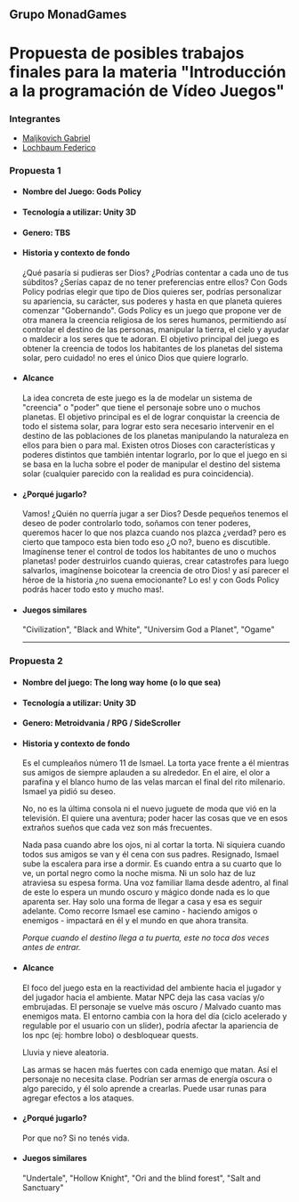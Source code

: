 ## Grupo MonadGames

# Propuesta de posibles trabajos finales para la materia "Introducción a la programación de Vídeo Juegos"

### Integrantes
  - [Maljkovich Gabriel](https://github.com/glmaljkovich)
  - [Lochbaum Federico](https://github.com/FedeLochbaum)

### Propuesta 1

  - #### Nombre del Juego: Gods Policy

  - #### Tecnología a utilizar: Unity 3D

  - #### Genero: TBS

  - #### Historia y contexto de fondo
    ¿Qué pasaría si pudieras ser Dios? ¿Podrías contentar a cada uno de tus súbditos? ¿Serías capaz de no tener preferencias entre ellos? Con Gods Policy podrías elegir que tipo de Dios quieres ser, podrías personalizar su apariencia, su carácter, sus poderes y hasta en que planeta quieres comenzar "Gobernando". Gods Policy es un juego que propone ver de otra manera la creencia religiosa de los seres humanos, permitiendo así controlar el destino de las personas, manipular la tierra, el cielo y ayudar o maldecir a los seres que te adoran. El objetivo principal del juego es obtener la creencia de todos los habitantes de los planetas del sistema solar, pero cuidado! no eres el único Dios que quiere lograrlo.

  - #### Alcance
    La idea concreta de este juego es la de modelar un sistema de "creencia" o "poder" que tiene el personaje sobre uno o muchos planetas. El objetivo principal es el de lograr conquistar la creencia de todo el sistema solar, para lograr esto sera necesario intervenir en el destino de las poblaciones de los planetas manipulando la naturaleza en ellos para bien o para mal. Existen otros Dioses con características y poderes distintos que también intentar lograrlo, por lo que el juego en si se basa en la lucha sobre el poder de manipular el destino del sistema solar (cualquier parecido con la realidad es pura coincidencia).

  - #### ¿Porqué jugarlo?
    Vamos! ¿Quién no querría jugar a ser Dios? Desde pequeños tenemos el deseo de poder controlarlo todo, soñamos con tener poderes, queremos hacer lo que nos plazca cuando nos plazca ¿verdad? pero es cierto que tampoco esta bien todo eso ¿O no?, bueno es discutible. Imagínense tener el control de todos los habitantes de uno o muchos planetas! poder destruirlos cuando quieras, crear catastrofes para luego salvarlos, imagínense boicotear la creencia de otro Dios!  y así parecer el héroe de la historia ¿no suena emocionante? Lo es! y con Gods Policy podrás hacer todo esto y mucho mas!.

  - #### Juegos similares
    "Civilization", "Black and White", "Universim God a Planet", "Ogame"

    ---


### Propuesta 2
- #### Nombre del juego: The long way home (o lo que sea)

- #### Tecnología a utilizar: Unity 3D

- #### Genero: Metroidvania / RPG / SideScroller

- #### Historia y contexto de fondo
  Es el cumpleaños número 11 de Ismael. La torta yace frente a él mientras sus amigos de siempre aplauden a su alrededor. En el aire, el olor a parafina y el blanco humo de las velas marcan el final del rito milenario. Ismael ya pidió su deseo.

  No, no es la última consola ni el nuevo juguete de moda que vió en la televisión. El quiere una aventura; poder hacer las cosas que ve en esos extraños sueños que cada vez son más frecuentes.

  Nada pasa cuando abre los ojos, ni al cortar la torta. Ni siquiera cuando todos sus amigos se van y él cena con sus padres. Resignado, Ismael sube la escalera para irse a dormir. Es cuando entra a su cuarto que lo ve, un portal negro como la noche misma. Ni un solo haz de luz atraviesa su espesa forma. Una voz familiar llama desde adentro, al final de este lo espera un mundo oscuro y mágico donde nada es lo que aparenta ser. Hay solo una forma de llegar a casa y esa es seguir adelante. Como recorre Ismael ese camino - haciendo amigos o enemigos - impactará en él y el mundo en que ahora transita.

  *Porque cuando el destino llega a tu puerta, este no toca dos veces antes de entrar.*


- #### Alcance
  El foco del juego esta en la reactividad del ambiente hacia el jugador y del jugador hacia el ambiente. Matar NPC deja las casa vacías y/o embrujadas. El personaje se vuelve más oscuro / Malvado cuanto mas enemigos mata.
  El entorno cambia con la hora del día (ciclo acelerado y regulable por el usuario con un slider), podría afectar la apariencia de los npc (ej: hombre lobo) o desbloquear quests.

  Lluvia y nieve aleatoria.

  Las armas se hacen más fuertes con cada enemigo que matan. Así el personaje no necesita clase. Podrían ser armas de energía oscura o algo parecido, y él solo aprende a crearlas. Puede usar runas para agregar efectos a los ataques.


- #### ¿Porqué jugarlo?
  Por que no? Si no tenés vida.

- #### Juegos similares
  "Undertale", "Hollow Knight", "Ori and the blind forest", "Salt and Sanctuary"
